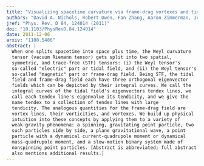 ```yaml
---
title: "Visualizing spacetime curvature via frame-drag vortexes and tidal tendexes: General theory and weak-gravity applications"
authors: "David A. Nichols, Robert Owen, Fan Zhang, Aaron Zimmerman, Jeandrew Brink, Yanbei Chen, Jeffrey D. Kaplan, Geoffrey Lovelace, Keith D. Matthews, Mark A. Scheel, Kip S. Thorne"
jref: "Phys. Rev. D 84, 124014 (2011)"
doi: "10.1103/PhysRevD.84.124014"
date: 2011-12-06
arxiv: "1108.5486"
abstract: |
  When one splits spacetime into space plus time, the Weyl curvature
  tensor (vacuum Riemann tensor) gets split into two spatial,
  symmetric, and trace-free (STF) tensors: (i) the Weyl tensor's
  so-called "electric" part or tidal field, and (ii) the Weyl tensor's
  so-called "magnetic" part or frame-drag field. Being STF, the tidal
  field and frame-drag field each have three orthogonal eigenvector
  fields which can be depicted by their integral curves. We call the
  integral curves of the tidal field's eigenvectors tendex lines, we
  call each tendex line's eigenvalue its tendicity, and we give the
  name tendex to a collection of tendex lines with large
  tendicity. The analogous quantities for the frame-drag field are
  vortex lines, their vorticities, and vortexes. We build up physical
  intuition into these concepts by applying them to a variety of
  weak-gravity phenomena: a spinning, gravitating point particle, two
  such particles side by side, a plane gravitational wave, a point
  particle with a dynamical current-quadrupole moment or dynamical
  mass-quadrupole moment, and a slow-motion binary system made of
  nonspinning point particles. [Abstract is abbreviated; full abstract
  also mentions additional results.]
---
```

